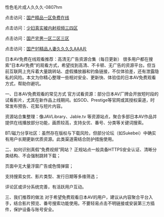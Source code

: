 性色毛片成人久久久-0807hm

点击访问：<a href="https://heiliaoxwd5i8.pages.dev">国产精品一区免费在线</a>

点击访问：<a href="https://heiliaoe8ajia.pages.dev">少妇真实被内射视频三四区</a>

点击访问：<a href="https://heiliaoga6s9v.pages.dev">国产宅男一区二区三区</a>

点击访问：<a href="https://heiliaozj3tjd.pages.dev">国产91精品人妻久久久久AAA片</a>

日本AV免费在线观看推荐：高清无广告资源合集（每日更新）
很多用户都在搜索“日本AV免费”的观看方式，希望找到高清、不卡顿、无广告的资源平台。但当前互联网上充斥着大量跳转站、虚假播放器和钓鱼链接，不仅体验差，还有泄露隐私的风险。本文为你精心整理一些相对安全、更新快、体验佳的日本AV免费观看方式，帮助你避坑。

一、日本AV免费观看的常见方式
官方试看资源：部分日本AV厂牌会开放短时段的试看影片，尤其在新作品上线期间。如SOD、Prestige等官网或其授权渠道，时常发布预告、花絮与短片内容。

资源站合集整理：像JAVLibrary、Jable.tv 等资源站点，聚合多部日本AV作品并提供在线播放部分功能，画质较高，支持女优、番号、分类等关键词搜索。

BT/磁力分享社区：虽然存在版权与下载风险，但部分论坛（如Sukebei）中确实有用户长期更新优质资源。此类渠道需结合防护措施使用。

二、如何识别真假“免费视频”网站？
正规站点一般具备HTTPS安全认证、清晰分类结构、不会强制跳转下载；

页面中无大量浮窗广告或色情弹窗；

支持搜索女优、影片类型、发行日期等多维筛选；

评论区或评分系统完善，有活跃用户互动。

三、我们推荐的做法
对于希望免费观看日本AV的用户，建议从内容聚合平台入手，结合影片预览、番号搜索功能使用。不要轻易点击不明链接或安装第三方插件，保护设备与账号安全。


<span style="display:none;">[Canonical link](）</span>
